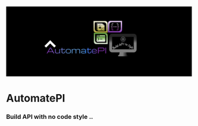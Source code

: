 <p align="center">
  <img src="/Images/logo2.png" width="2000" title="Logo">
</p>

# AutomatePI

### Build API with no code style ..
